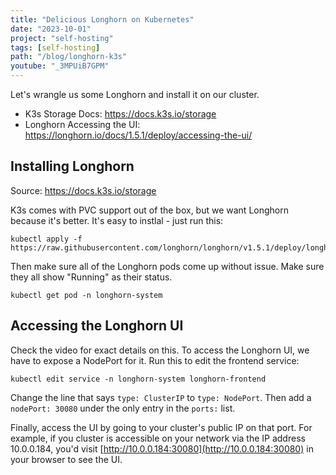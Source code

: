 ```yaml
---
title: "Delicious Longhorn on Kubernetes"
date: "2023-10-01"
project: "self-hosting"
tags: [self-hosting]
path: "/blog/longhorn-k3s"
youtube: "_3MPUiB7GPM"
---
```


<YouTubePlayer youtubeLink={frontmatter.youtube} />

Let's wrangle us some Longhorn and install it on our cluster.

- K3s Storage Docs: https://docs.k3s.io/storage
- Longhorn Accessing the UI: https://longhorn.io/docs/1.5.1/deploy/accessing-the-ui/

## Installing Longhorn

Source: https://docs.k3s.io/storage

K3s comes with PVC support out of the box, but we want Longhorn because it's better. It's easy to instlal - just run this:

```
kubectl apply -f https://raw.githubusercontent.com/longhorn/longhorn/v1.5.1/deploy/longhorn.yaml
```

Then make sure all of the Longhorn pods come up without issue. Make sure they all show "Running" as their status.

```
kubectl get pod -n longhorn-system
```

## Accessing the Longhorn UI

Check the video for exact details on this. To access the Longhorn UI, we have to expose a NodePort for it. Run this to edit the frontend service:

```
kubectl edit service -n longhorn-system longhorn-frontend
```

Change the line that says `type: ClusterIP` to `type: NodePort`. Then add a `nodePort: 30080` under the only entry in the `ports:` list.

Finally, access the UI by going to your cluster's public IP on that port. For example, if you cluster is accessible on your network via the IP address 10.0.0.184, you'd visit [http://10.0.0.184:30080](http://10.0.0.184:30080) in your browser to see the UI.